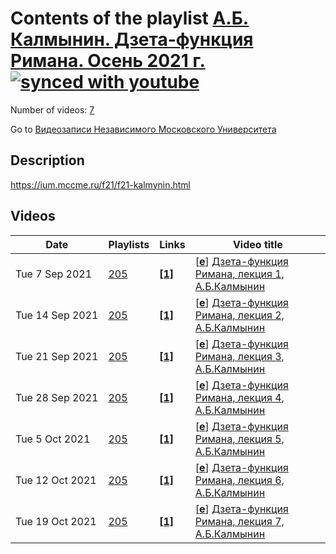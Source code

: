 # Contents of the playlist [А.Б. Калмынин. Дзета-функция Римана. Осень 2021 г.](https://www.youtube.com/playlist?list=PLp9ABVh6_x4GWD0MjDo-1J2u6kKVZw4aO)[![synced with youtube](https://img.shields.io/github/last-commit/mathphysschool/mathphysschool.github.io/autoupdate1?label=synced%20with%20youtube)](#)

Number of videos: [7](#videos)

Go to [Видеозаписи Независимого Московского Университета](../README.md)

## Description

<https://ium.mccme.ru/f21/f21-kalmynin.html>

## Videos

|Date|Playlists|Links|Video title|
|---|---|---|---|
| Tue&nbsp;7&nbsp;Sep&nbsp;2021 | [205](../playlists/205 "А.Б. Калмынин. Дзета-функция Римана. Осень 2021 г.") | [**[1]**](https://ium.mccme.ru/f21/f21-kalmynin.html) | [[**e**](https://studio.youtube.com/video/2ewnvo42F68/edit "Edit")] [Дзета-функция Римана, лекция 1, А.Б.Калмынин](https://www.youtube.com/watch?v=2ewnvo42F68&list=PLp9ABVh6_x4GWD0MjDo-1J2u6kKVZw4aO "https://ium.mccme.ru/f21/f21-kalmynin.html") |
| Tue&nbsp;14&nbsp;Sep&nbsp;2021 | [205](../playlists/205 "А.Б. Калмынин. Дзета-функция Римана. Осень 2021 г.") | [**[1]**](https://ium.mccme.ru/f21/f21-kalmynin.html) | [[**e**](https://studio.youtube.com/video/JwKyvGBe9C8/edit "Edit")] [Дзета-функция Римана, лекция 2, А.Б.Калмынин](https://www.youtube.com/watch?v=JwKyvGBe9C8&list=PLp9ABVh6_x4GWD0MjDo-1J2u6kKVZw4aO "https://ium.mccme.ru/f21/f21-kalmynin.html") |
| Tue&nbsp;21&nbsp;Sep&nbsp;2021 | [205](../playlists/205 "А.Б. Калмынин. Дзета-функция Римана. Осень 2021 г.") | [**[1]**](https://ium.mccme.ru/f21/f21-kalmynin.html) | [[**e**](https://studio.youtube.com/video/cD6b6xRTvqA/edit "Edit")] [Дзета-функция Римана, лекция 3, А.Б.Калмынин](https://www.youtube.com/watch?v=cD6b6xRTvqA&list=PLp9ABVh6_x4GWD0MjDo-1J2u6kKVZw4aO "https://ium.mccme.ru/f21/f21-kalmynin.html") |
| Tue&nbsp;28&nbsp;Sep&nbsp;2021 | [205](../playlists/205 "А.Б. Калмынин. Дзета-функция Римана. Осень 2021 г.") | [**[1]**](https://ium.mccme.ru/f21/f21-kalmynin.html) | [[**e**](https://studio.youtube.com/video/JKXOvt414kI/edit "Edit")] [Дзета-функция Римана, лекция 4, А.Б.Калмынин](https://www.youtube.com/watch?v=JKXOvt414kI&list=PLp9ABVh6_x4GWD0MjDo-1J2u6kKVZw4aO "https://ium.mccme.ru/f21/f21-kalmynin.html") |
| Tue&nbsp;5&nbsp;Oct&nbsp;2021 | [205](../playlists/205 "А.Б. Калмынин. Дзета-функция Римана. Осень 2021 г.") | [**[1]**](https://ium.mccme.ru/f21/f21-kalmynin.html) | [[**e**](https://studio.youtube.com/video/bTKL-tX1ycQ/edit "Edit")] [Дзета-функция Римана, лекция 5, А.Б.Калмынин](https://www.youtube.com/watch?v=bTKL-tX1ycQ&list=PLp9ABVh6_x4GWD0MjDo-1J2u6kKVZw4aO "https://ium.mccme.ru/f21/f21-kalmynin.html") |
| Tue&nbsp;12&nbsp;Oct&nbsp;2021 | [205](../playlists/205 "А.Б. Калмынин. Дзета-функция Римана. Осень 2021 г.") | [**[1]**](https://ium.mccme.ru/f21/f21-kalmynin.html) | [[**e**](https://studio.youtube.com/video/QXjse7PXaqY/edit "Edit")] [Дзета-функция Римана, лекция 6, А.Б.Калмынин](https://www.youtube.com/watch?v=QXjse7PXaqY&list=PLp9ABVh6_x4GWD0MjDo-1J2u6kKVZw4aO "https://ium.mccme.ru/f21/f21-kalmynin.html") |
| Tue&nbsp;19&nbsp;Oct&nbsp;2021 | [205](../playlists/205 "А.Б. Калмынин. Дзета-функция Римана. Осень 2021 г.") | [**[1]**](https://ium.mccme.ru/f21/f21-kalmynin.html) | [[**e**](https://studio.youtube.com/video/yBb-ZDHYVAQ/edit "Edit")] [Дзета-функция Римана, лекция 7, А.Б.Калмынин](https://www.youtube.com/watch?v=yBb-ZDHYVAQ&list=PLp9ABVh6_x4GWD0MjDo-1J2u6kKVZw4aO "https://ium.mccme.ru/f21/f21-kalmynin.html") |
